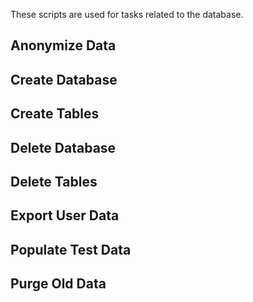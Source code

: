 
These scripts are used for tasks related to the database.


## Anonymize Data

## Create Database

## Create Tables

## Delete Database

## Delete Tables

## Export User Data

## Populate Test Data

## Purge Old Data
